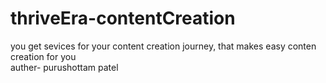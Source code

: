 # thriveEra-contentCreation
you get sevices for your content creation journey, that makes easy conten creation for you 
<br>
auther- purushottam patel
